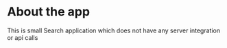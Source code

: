 # About the app

This is small Search application which does not have any server integration or api calls
